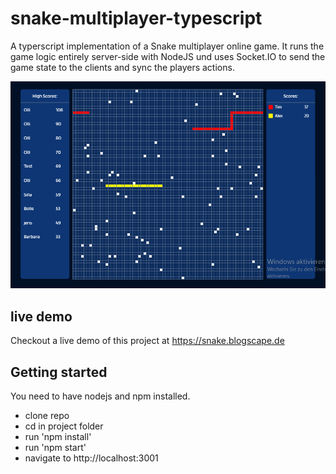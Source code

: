 # snake-multiplayer-typescript
A typerscript implementation of a Snake multiplayer online game.
It runs the game logic entirely server-side with NodeJS und uses Socket.IO to send the game state to the clients and sync the players actions.

![Screenshot](screenshot.png?raw=true "Screenshot")

## live demo
Checkout a live demo of this project at https://snake.blogscape.de

## Getting started
You need to have nodejs and npm installed.
  - clone repo
  - cd in project folder
  - run 'npm install'
  - run 'npm start'
  - navigate to http://localhost:3001
